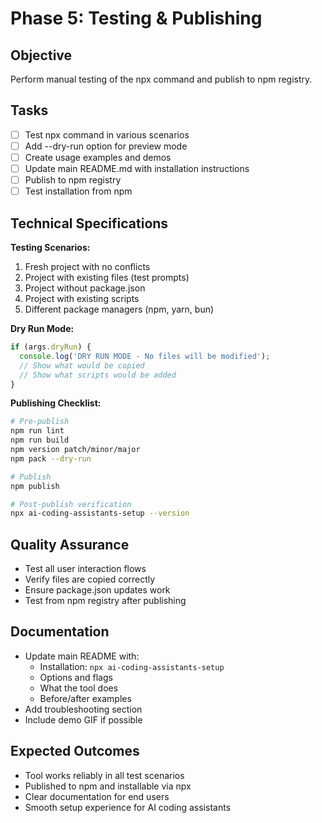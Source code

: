 # Phase 5: Testing & Publishing

## Objective
Perform manual testing of the npx command and publish to npm registry.

## Tasks

- [ ] Test npx command in various scenarios
- [ ] Add --dry-run option for preview mode
- [ ] Create usage examples and demos
- [ ] Update main README.md with installation instructions
- [ ] Publish to npm registry
- [ ] Test installation from npm

## Technical Specifications

**Testing Scenarios:**
1. Fresh project with no conflicts
2. Project with existing files (test prompts)
3. Project without package.json
4. Project with existing scripts
5. Different package managers (npm, yarn, bun)

**Dry Run Mode:**
```javascript
if (args.dryRun) {
  console.log('DRY RUN MODE - No files will be modified');
  // Show what would be copied
  // Show what scripts would be added
}
```

**Publishing Checklist:**
```bash
# Pre-publish
npm run lint
npm run build
npm version patch/minor/major
npm pack --dry-run

# Publish
npm publish

# Post-publish verification
npx ai-coding-assistants-setup --version
```

## Quality Assurance

- Test all user interaction flows
- Verify files are copied correctly
- Ensure package.json updates work
- Test from npm registry after publishing

## Documentation

- Update main README with:
  - Installation: `npx ai-coding-assistants-setup`
  - Options and flags
  - What the tool does
  - Before/after examples
- Add troubleshooting section
- Include demo GIF if possible

## Expected Outcomes

- Tool works reliably in all test scenarios
- Published to npm and installable via npx
- Clear documentation for end users
- Smooth setup experience for AI coding assistants